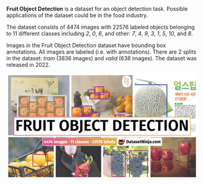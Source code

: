 **Fruit Object Detection** is a dataset for an object detection task. Possible applications of the dataset could be in the food industry. 

The dataset consists of 4474 images with 22576 labeled objects belonging to 11 different classes including *2*, *0*, *6*, and other: *7*, *4*, *9*, *3*, *1*, *5*, *10*, and *8*.

Images in the Fruit Object Detection dataset have bounding box annotations. All images are labeled (i.e. with annotations). There are 2 splits in the dataset: *train* (3836 images) and *valid* (638 images). The dataset was released in 2022.

<img src="https://github.com/dataset-ninja/fruit-object-detection/raw/main/visualizations/poster.png">
